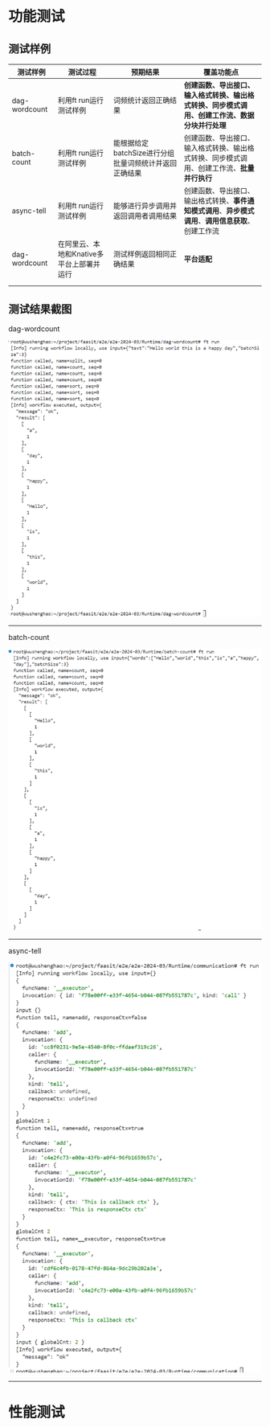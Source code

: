# 功能测试

## 测试样例

| 测试样例      | 测试过程                                  | 预期结果                                              | 覆盖功能点                                                   |
| ------------- | ----------------------------------------- | ----------------------------------------------------- | ------------------------------------------------------------ |
| dag-wordcount | 利用ft run运行测试样例                    | 词频统计返回正确结果                                  | **创建函数、导出接口、输入格式转换、输出格式转换、同步模式调用、创建工作流、数据分块并行处理** |
| batch-count   | 利用ft run运行测试样例                    | 能根据给定batchSize进行分组批量词频统计并返回正确结果 | 创建函数、导出接口、输入格式转换、输出格式转换、同步模式调用、创建工作流、**批量并行执行** |
| async-tell    | 利用ft run运行测试样例                    | 能够进行异步调用并返回调用者调用结果                  | 创建函数、导出接口、输出格式转换、**事件通知模式调用**、**异步模式调用**、**调用信息获取**、创建工作流 |
| dag-wordcount | 在阿里云、本地和Knative多平台上部署并运行 | 测试样例返回相同正确结果                              | **平台适配**                                                 |
|               |                                           |                                                       |                                                              |
|               |                                           |                                                       |                                                              |

## 测试结果截图

dag-wordcount

![dag-wordcount](../assets/dag-wordcount.png)

---------------------------


batch-count

![batch-count](../assets/batch-count.png)

-------------------

async-tell

![async-tell](../assets/async-tell.png)

-------------------



# 性能测试